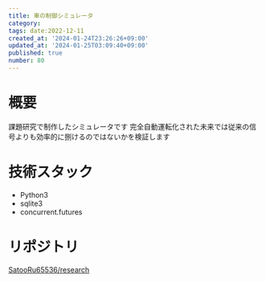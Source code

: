 ```yaml
---
title: 車の制御シミュレータ
category:
tags: date:2022-12-11
created_at: '2024-01-24T23:26:26+09:00'
updated_at: '2024-01-25T03:09:40+09:00'
published: true
number: 80
---
```


# 概要
課題研究で制作したシミュレータです
完全自動運転化された未来では従来の信号よりも効率的に捌けるのではないかを検証します

# 技術スタック
- Python3
- sqlite3
- concurrent.futures

# リポジトリ
[SatooRu65536/research](https://github.com/SatooRu65536/research)


